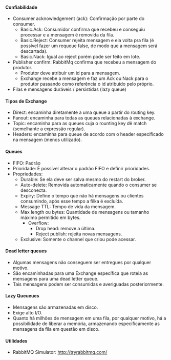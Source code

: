 #### Confiabilidade

- Consumer acknowledgement (ack): Confirmação por parte do consumer.
  - Basic.Ack: Consumidor confirma que recebeu e conseguiu processar e a mensagem é removida da fila.
  - Basic.Reject: Consumer rejeita mensagem e ela volta pra fila (é possível fazer um requeue false, de modo que a mensagem será descartada).
  - Basic.Nack: Igual ao reject porém pode ser feito em lote.
- Publisher confirm: RabbitMq confirma que recebeu a mensagem do produtor.
  - Produtor deve atribuir um id para a mensagem.
  - Exchange recebe a mensagem e faz um Ack ou Nack para o produtor passando como referência o id atribuido pelo próprio.
- Filas e mensagens duráveis / persistidas (lazy queue)

#### Tipos de Exchange

- Direct: encaminha diretamente a uma queue a partir do routing key.
- Fanout: encaminha para todas as queues relacionadas à exchange.
- Topic: encaminha para as queues cuja o rounting key dê match (semelhante a expressão regular).
- Headers: encaminha para queue de acordo com o header específicado na mensagem (menos utilizado).


#### Queues

- FIFO: Padrão 
- Prioridade: É possível alterar o padrão FIFO e definir prioridades.
- Propriedades:
  - Durable: Se ela deve ser salva mesmo do restart do broker.
  - Auto-delete: Removida automaticamente quando o consumer se desconecta.
  - Expiry: Define o tempo que não há mensagens ou clientes consumindo, após esse tempo a filka é excluída.
  - Message TTL: Tempo de vida da mensagem.
  - Max length ou bytes: Quantidade de mensagens ou tamanho máximo permitido em bytes.
    - Overflow:
      - Drop head: remove a última.
      - Reject publish: rejeita novas mensagens.
  - Exclusive: Somente o channel que criou pode acessar.
  
#### Dead letter queues

- Algumas mensagens não conseguem ser entregues por qualquer motivo.
- São encaminhadas para uma Exchange específica que roteia as mensagens para uma dead letter queue.
- Tais mensagens podem ser consumidas e averiguadas posteriormente.


#### Lazy Queueues

- Mensagens são armazenadas em disco.
- Exige alto I/O.
- Quanto há milhões de mensagem em uma fila, por qualquer motivo, há a possibilidade de liberar a memória, armazenando especificamente as mensagens da fila em questão em disco.

#### Utilidades

- RabbitMQ Simulator: http://tryrabbitmq.com/